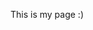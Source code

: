 This is my page :)

<!---
juanfranpuyo/juanfranpuyo is a ✨ special ✨ repository because its `README.md` (this file) appears on your GitHub profile.
You can click the Preview link to take a look at your changes.
--->
